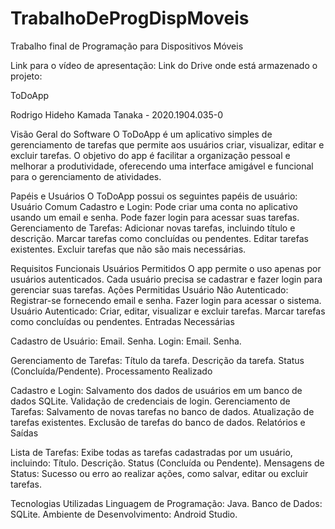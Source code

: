 # TrabalhoDeProgDispMoveis
Trabalho final de Programação para Dispositivos Móveis

Link para o vídeo de apresentação: 
Link do Drive onde está armazenado o projeto:

ToDoApp

Rodrigo Hideho Kamada Tanaka - 2020.1904.035-0

Visão Geral do Software
O ToDoApp é um aplicativo simples de gerenciamento de tarefas que permite aos usuários criar, visualizar, editar e excluir tarefas. O objetivo do app é facilitar a organização pessoal e melhorar a produtividade, oferecendo uma interface amigável e funcional para o gerenciamento de atividades.

Papéis e Usuários
O ToDoApp possui os seguintes papéis de usuário: Usuário Comum
Cadastro e Login: Pode criar uma conta no aplicativo usando um email e senha.
Pode fazer login para acessar suas tarefas.
Gerenciamento de Tarefas: Adicionar novas tarefas, incluindo título e descrição.
Marcar tarefas como concluídas ou pendentes.
Editar tarefas existentes.
Excluir tarefas que não são mais necessárias.

Requisitos Funcionais
Usuários Permitidos
O app permite o uso apenas por usuários autenticados. Cada usuário precisa se cadastrar e fazer login para gerenciar suas tarefas.
Ações Permitidas
Usuário Não Autenticado: Registrar-se fornecendo email e senha.
Fazer login para acessar o sistema.
Usuário Autenticado: Criar, editar, visualizar e excluir tarefas.
Marcar tarefas como concluídas ou pendentes.
Entradas Necessárias

Cadastro de Usuário:
Email.
Senha.
Login:
Email.
Senha.

Gerenciamento de Tarefas:
Título da tarefa.
Descrição da tarefa.
Status (Concluída/Pendente).
Processamento Realizado

Cadastro e Login:
Salvamento dos dados de usuários em um banco de dados SQLite.
Validação de credenciais de login.
Gerenciamento de Tarefas:
Salvamento de novas tarefas no banco de dados.
Atualização de tarefas existentes.
Exclusão de tarefas do banco de dados.
Relatórios e Saídas

Lista de Tarefas:
Exibe todas as tarefas cadastradas por um usuário, incluindo:
Título.
Descrição.
Status (Concluída ou Pendente).
Mensagens de Status:
Sucesso ou erro ao realizar ações, como salvar, editar ou excluir tarefas.

Tecnologias Utilizadas
Linguagem de Programação: Java.
Banco de Dados: SQLite.
Ambiente de Desenvolvimento: Android Studio.
